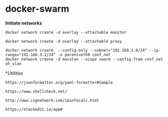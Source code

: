 # docker-swarm

**Initiate networks**
    
    docker network create -d overlay --attachable monitor

    docker network create -d overlay --attachable proxy
    
    docker network create  --config-only --subnet="192.168.3.0/24" --ip-range="192.168.3.2/24" -o parent=eth0 conf_net
    docker network create -d macvlan --scope swarm --config-from conf_net oh_vlan

**Utilities*
    
    https://jsonformatter.org/yaml-formatter#Sample
    
    https://www.shellcheck.net/
    
    http://www.csgnetwork.com/ipinfocalc.html
    
    https://stackedit.io/app#

